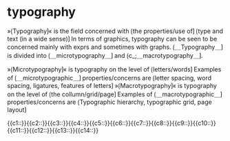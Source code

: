 # typography

»⟮Typography⟯« is the field concerned with ⟮the properties/use of⟯ ⟮type and text (in a wide sense)⟯
In terms of graphics, typography can be seen to be concerned mainly with exprs and sometimes with graphs.
⟮＿Typography＿⟯ is divided into ⟮＿microtypography＿⟯ and ⟮c_;＿macrotypography＿⟯.

»⟮Microtypography⟯« is typography on the level of ⟮letters/words⟯
Examples of ⟮＿microtypographic＿⟯ properties/concerns are ⟮letter spacing, word spacing, ligatures, features of letters⟯
»⟮Macrotypography⟯« is typography on the level of ⟮the collumn/grid/page⟯
Examples of ⟮＿macrotypographic＿⟯ properties/concerns are ⟮Typographic hierarchy, typographic grid, page layout⟯

<span class="cloze-dump">{{c1::}}{{c2::}}{{c3::}}{{c4::}}{{c5::}}{{c6::}}{{c7::}}{{c8::}}{{c9::}}{{c10::}}{{c11::}}{{c12::}}{{c13::}}{{c14::}}</span>